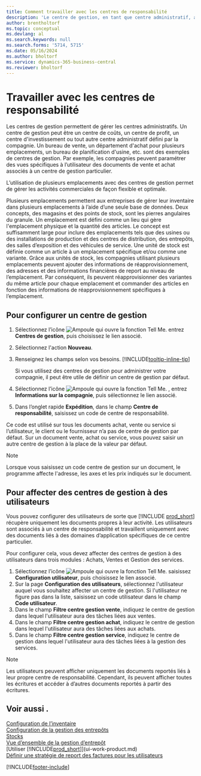 ```yaml
---
title: Comment travailler avec les centres de responsabilité
description: 'Le centre de gestion, en tant que centre administratif, aide les compagnies à définir des vues spécifiques à l’utilisateur des documents vente et achat associés exclusivement d’un centre à l’autre.'
author: brentholtorf
ms.topic: conceptual
ms.devlang: al
ms.search.keywords: null
ms.search.forms: '5714, 5715'
ms.date: 05/16/2024
ms.author: bholtorf
ms.service: dynamics-365-business-central
ms.reviewer: bholtorf
---
```

# <a name="work-with-responsibility-centers"></a>Travailler avec les centres de responsabilité

Les centres de gestion permettent de gérer les centres administratifs. Un centre de gestion peut être un centre de coûts, un centre de profit, un centre d'investissement ou tout autre centre administratif défini par la compagnie. Un bureau de vente, un département d'achat pour plusieurs emplacements, un bureau de planification d'usine, etc. sont des exemples de centres de gestion. Par exemple, les compagnies peuvent paramétrer des vues spécifiques à l’utilisateur des documents de vente et achat associés à un centre de gestion particulier.  

L’utilisation de plusieurs emplacements avec des centres de gestion permet de gérer les activités commerciales de façon flexible et optimale.

Plusieurs emplacements permettent aux entreprises de gérer leur inventaire dans plusieurs emplacements à l’aide d’une seule base de données. Deux concepts, des magasins et des points de stock, sont les pierres angulaires du granule. Un emplacement est défini comme un lieu qui gère l'emplacement physique et la quantité des articles. Le concept est suffisamment large pour inclure des emplacements tels que des usines ou des installations de production et des centres de distribution, des entrepôts, des salles d’exposition et des véhicules de service. Une unité de stock est définie comme un article à un emplacement spécifique et/ou comme une variante. Grâce aux unités de stock, les compagnies utilisant plusieurs emplacements peuvent ajouter des informations de réapprovisionnement, des adresses et des informations financières de report au niveau de l’emplacement. Par conséquent, ils peuvent réapprovisionner des variantes du même article pour chaque emplacement et commander des articles en fonction des informations de réapprovisionnement spécifiques à l’emplacement.  

## <a name="to-set-up-a-responsibility-center"></a>Pour configurer un centre de gestion

1. Sélectionnez l’icône ![Ampoule qui ouvre la fonction Tell Me.](media/ui-search/search_small.png "Dites-moi ce que vous voulez faire") entrez **Centres de gestion**, puis choisissez le lien associé.  
2. Sélectionnez l'action **Nouveau**.  
3. Renseignez les champs selon vos besoins. [!INCLUDE[tooltip-inline-tip](includes/tooltip-inline-tip_md.md)]  

    Si vous utilisez des centres de gestion pour administrer votre compagnie, il peut être utile de définir un centre de gestion par défaut.
4. Sélectionnez l’icône ![Ampoule qui ouvre la fonction Tell Me.](media/ui-search/search_small.png "Dites-moi ce que vous voulez faire") , entrez **Informations sur la compagnie**, puis sélectionnez le lien associé.
5. Dans l’onglet rapide  **Expédition**, dans le champ  **Centre de responsabilité**, saisissez un code de centre de responsabilité.

Ce code est utilisé sur tous les documents achat, vente ou service si l’utilisateur, le client ou le fournisseur n’a pas de centre de gestion par défaut. Sur un document vente, achat ou service, vous pouvez saisir un autre centre de gestion à la place de la valeur par défaut.

> [!NOTE]  
> Lorsque vous saisissez un code centre de gestion sur un document, le programme affecte l'adresse, les axes et les prix indiqués sur le document.  

## <a name="to-assign-responsibility-centers-to-users"></a>Pour affecter des centres de gestion à des utilisateurs

Vous pouvez configurer des utilisateurs de sorte que [!INCLUDE [prod_short](includes/prod_short.md)] récupère uniquement les documents propres à leur activité. Les utilisateurs sont associés à un centre de responsabilité et travaillent uniquement avec des documents liés à des domaines d’application spécifiques de ce centre particulier.  

Pour configurer cela, vous devez affecter des centres de gestion à des utilisateurs dans trois modules : Achats, Ventes et Gestion des services.  

1. Sélectionnez l’icône ![Ampoule qui ouvre la fonction Tell Me.](media/ui-search/search_small.png "Dites-moi ce que vous voulez faire") saisissez **Configuration utilisateur**, puis choisissez le lien associé.  
2. Sur la page **Configuration des utilisateurs**, sélectionnez l'utilisateur auquel vous souhaitez affecter un centre de gestion. Si l'utilisateur ne figure pas dans la liste, saisissez un code utilisateur dans le champ **Code utilisateur**.  
3. Dans le champ **Filtre centre gestion vente**, indiquez le centre de gestion dans lequel l'utilisateur aura des tâches liées aux ventes.  
4. Dans le champ **Filtre centre gestion achat**, indiquez le centre de gestion dans lequel l'utilisateur aura des tâches liées aux achats.  
5. Dans le champ **Filtre centre gestion service**, indiquez le centre de gestion dans lequel l'utilisateur aura des tâches liées à la gestion des services.  

> [!NOTE]  
> Les utilisateurs peuvent afficher uniquement les documents reportés liés à leur propre centre de responsabilité. Cependant, ils peuvent afficher toutes les écritures et accéder à d’autres documents reportés à partir des écritures.

## <a name="see-also"></a>Voir aussi .

[Configuration de l’inventaire](inventory-setup-inventory.md)    
[Configuration de la gestion des entrepôts](warehouse-setup-warehouse.md)    
[Stocks](inventory-manage-inventory.md)    
[Vue d’ensemble de la gestion d’entrepôt](design-details-warehouse-management.md)  
[Utiliser [!INCLUDE[prod_short](includes/prod_short.md)]](ui-work-product.md)    
[Définir une stratégie de report des factures pour les utilisateurs](admin-setup-invoice-posting-policy.md)  

[!INCLUDE[footer-include](includes/footer-banner.md)]
